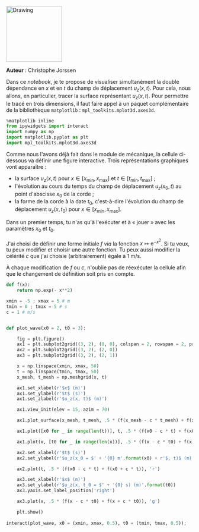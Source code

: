 <img src="media/CC-BY-NC-ND.png" alt="Drawing" style="width: 150px;"/> 

**Auteur** : Christophe Jorssen

Dans ce *notebook*, je te propose de visualiser simultanément la double dépendance en $x$ et en $t$ du champ de déplacement $u_z(x, t)$. Pour cela, nous allons, en particulier, tracer la surface représentant $u_z(x, t)$. Pour permettre le tracé en trois dimensions, il faut faire appel à un paquet complémentaire de la bibliothèque `matplotlib` : `mpl_toolkits.mplot3d.axes3d`.


```python
%matplotlib inline
from ipywidgets import interact
import numpy as np
import matplotlib.pyplot as plt
import mpl_toolkits.mplot3d.axes3d
```

Comme nous l'avons déjà fait dans le module de mécanique, la cellule ci-dessous va définir une figure interactive. Trois représentations graphiques vont apparaître : 

* la surface $u_z(x, t)$ pour $x \in [x_{\min}, x_{\max}]$ et $t \in [t_{\min}, t_{\max}]$ ;
* l'évolution au cours du temps du champ de déplacement $u_z(x_0, t)$ au point d'abscisse $x_0$ de la corde ;
* la forme de la corde à la date $t_0$, c'est-à-dire l'évolution du champ de déplacement $u_z(x, t_0)$ pour $x \in [x_{\min}, x_{\max}]$.

Dans un premier temps, tu n'as qu'à l'exécuter et à « jouer » avec les paramètres $x_0$ et $t_0$.

J'ai choisi de définir une forme initiale $f$ *via* la fonction $x \mapsto \mathrm{e}^{-x^2}$. Si tu veux, tu peux modifier et choisir une autre fonction. Tu peux aussi modifier la célérité $c$ que j'ai choisie (arbitrairement) égale à 1 m/s.

À chaque modification de $f$ ou $c$, n'oublie pas de réexécuter la cellule afin que le changement de définition soit pris en compte.


```python
def f(x):
    return np.exp(- x**2)

xmin = -5 ; xmax = 5 # m
tmin = 0 ; tmax = 5 # s
c = 1 # m/s


def plot_wave(x0 = 2, t0 = 3):

    fig = plt.figure()
    ax1 = plt.subplot2grid((3, 2), (0, 0), colspan = 2, rowspan = 2, projection = '3d')
    ax2 = plt.subplot2grid((3, 2), (2, 0))
    ax3 = plt.subplot2grid((3, 2), (2, 1))

    x = np.linspace(xmin, xmax, 50)
    t = np.linspace(tmin, tmax, 50)
    x_mesh, t_mesh = np.meshgrid(x, t)

    ax1.set_xlabel(r'$x$ (m)')
    ax1.set_ylabel(r'$t$ (s)')
    ax1.set_zlabel(r'$u_z(x, t)$ (m)')

    ax1.view_init(elev = 15, azim = 70)

    ax1.plot_surface(x_mesh, t_mesh, .5 * (f(x_mesh - c * t_mesh) + f(x_mesh + c * t_mesh)))

    ax1.plot([x0 for _ in range(len(t))], t, .5 * (f(x0 - c * t) + f(x0 + c * t)), 'r', lw = 2)

    ax1.plot(x, [t0 for _ in range(len(x))], .5 * (f(x - c * t0) + f(x + c * t0)), 'g', lw = 2)

    ax2.set_xlabel(r'$t$ (s)')
    ax2.set_ylabel(r'$u_z(x_0 = $' + '{0} m'.format(x0) + r'$, t)$ (m)')

    ax2.plot(t, .5 * (f(x0 - c * t) + f(x0 + c * t)), 'r')

    ax3.set_xlabel(r'$x$ (m)')
    ax3.set_ylabel(r'$u_z(x, t_0 = $' + '{0} s) (m)'.format(t0))
    ax3.yaxis.set_label_position('right')

    ax3.plot(x, .5 * (f(x - c * t0) + f(x + c * t0)), 'g')

    plt.show()
    
interact(plot_wave, x0 = (xmin, xmax, 0.5), t0 = (tmin, tmax, 0.5));
```


```python

```
